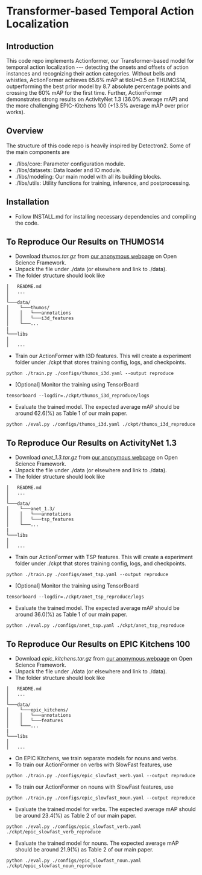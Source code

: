 # Transformer-based Temporal Action Localization

## Introduction
This code repo implements Actionformer, our Transformer-based model for temporal action localization --- detecting the onsets and offsets of action instances and recognizing their action categories. Without bells and whistles, ActionFormer achieves 65.6% mAP at tIoU=0.5 on THUMOS14, outperforming the best prior model by 8.7 absolute percentage points and crossing the 60% mAP for the first time. Further, ActionFormer demonstrates strong results on ActivityNet 1.3 (36.0% average mAP) and the more challenging EPIC-Kitchens 100 (+13.5% average mAP over prior works).

## Overview
The structure of this code repo is heavily inspired by Detectron2. Some of the main components are
* ./libs/core: Parameter configuration module.
* ./libs/datasets: Data loader and IO module.
* ./libs/modeling: Our main model with all its building blocks.
* ./libs/utils: Utility functions for training, inference, and postprocessing.

## Installation
* Follow INSTALL.md for installing necessary dependencies and compiling the code.

## To Reproduce Our Results on THUMOS14
* Download *thumos.tar.gz* from [our anonymous webpage]() on Open Science Framework.
* Unpack the file under ./data (or elsewhere and link to ./data).
* The folder structure should look like
```
│   README.md
│   ...  
│
└───data/
│    └───thumos/
│    │	 └───annotations
│    │	 └───i3d_features   
│    └───...
|
└───libs
│
│   ...
```
* Train our ActionFormer with I3D features. This will create a experiment folder under ./ckpt that stores training config, logs, and checkpoints.
```shell
python ./train.py ./configs/thumos_i3d.yaml --output reproduce
```
* [Optional] Monitor the training using TensorBoard
```shell
tensorboard --logdir=./ckpt/thumos_i3d_reproduce/logs
```
* Evaluate the trained model. The expected average mAP should be around 62.6(%) as Table 1 of our main paper.
```shell
python ./eval.py ./configs/thumos_i3d.yaml ./ckpt/thumos_i3d_reproduce
```

## To Reproduce Our Results on ActivityNet 1.3
* Download *anet_1.3.tar.gz* from [our anonymous webpage]() on Open Science Framework.
* Unpack the file under ./data (or elsewhere and link to ./data).
* The folder structure should look like
```
│   README.md
│   ...  
│
└───data/
│    └───anet_1.3/
│    │	 └───annotations
│    │	 └───tsp_features   
│    └───...
|
└───libs
│
│   ...
```
* Train our ActionFormer with TSP features. This will create a experiment folder under ./ckpt that stores training config, logs, and checkpoints.
```shell
python ./train.py ./configs/anet_tsp.yaml --output reproduce
```
* [Optional] Monitor the training using TensorBoard
```shell
tensorboard --logdir=./ckpt/anet_tsp_reproduce/logs
```
* Evaluate the trained model. The expected average mAP should be around 36.0(%) as Table 1 of our main paper.
```shell
python ./eval.py ./configs/anet_tsp.yaml ./ckpt/anet_tsp_reproduce
```

## To Reproduce Our Results on EPIC Kitchens 100
* Download *epic_kitchens.tar.gz* from [our anonymous webpage]() on Open Science Framework.
* Unpack the file under ./data (or elsewhere and link to ./data).
* The folder structure should look like
```
│   README.md
│   ...  
│
└───data/
│    └───epic_kitchens/
│    │	 └───annotations
│    │	 └───features   
│    └───...
|
└───libs
│
│   ...
```
* On EPIC Kitchens, we train separate models for nouns and verbs.
* To train our ActionFormer on verbs with SlowFast features, use
```shell
python ./train.py ./configs/epic_slowfast_verb.yaml --output reproduce
```
* To train our ActionFormer on nouns with SlowFast features, use
```shell
python ./train.py ./configs/epic_slowfast_noun.yaml --output reproduce
```
* Evaluate the trained model for verbs. The expected average mAP should be around 23.4(%) as Table 2 of our main paper.
```shell
python ./eval.py ./configs/epic_slowfast_verb.yaml ./ckpt/epic_slowfast_verb_reproduce
```
* Evaluate the trained model for nouns. The expected average mAP should be around 21.9(%) as Table 2 of our main paper.
```shell
python ./eval.py ./configs/epic_slowfast_noun.yaml ./ckpt/epic_slowfast_noun_reproduce
```
